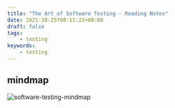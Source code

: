 ```yaml
---
title: "The Art of Software Testing - Reading Notes"
date: 2021-10-25T00:11:23+08:00
draft: false
tags:
    - testing
keywords:
    - testing
---
```

## mindmap
![software-testing-mindmap](../../post-image/art-testing/markmap.png)